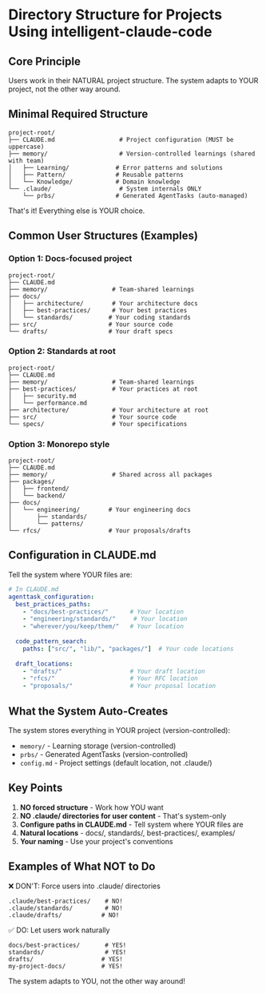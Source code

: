 # Directory Structure for Projects Using intelligent-claude-code

## Core Principle
Users work in their NATURAL project structure. The system adapts to YOUR project, not the other way around.

## Minimal Required Structure

```
project-root/
├── CLAUDE.md                  # Project configuration (MUST be uppercase)
├── memory/                    # Version-controlled learnings (shared with team)
│   ├── Learning/             # Error patterns and solutions
│   ├── Pattern/              # Reusable patterns
│   └── Knowledge/            # Domain knowledge
└── .claude/                   # System internals ONLY
    └── prbs/                 # Generated AgentTasks (auto-managed)
```

That's it! Everything else is YOUR choice.

## Common User Structures (Examples)

### Option 1: Docs-focused project
```
project-root/
├── CLAUDE.md
├── memory/                  # Team-shared learnings
├── docs/
│   ├── architecture/        # Your architecture docs
│   ├── best-practices/      # Your best practices
│   └── standards/          # Your coding standards
├── src/                    # Your source code
└── drafts/                 # Your draft specs
```

### Option 2: Standards at root
```
project-root/
├── CLAUDE.md
├── memory/                  # Team-shared learnings
├── best-practices/          # Your practices at root
│   ├── security.md
│   └── performance.md
├── architecture/            # Your architecture at root
├── src/                     # Your source code
└── specs/                   # Your specifications
```

### Option 3: Monorepo style
```
project-root/
├── CLAUDE.md
├── memory/                  # Shared across all packages
├── packages/
│   ├── frontend/
│   └── backend/
├── docs/
│   └── engineering/        # Your engineering docs
│       ├── standards/
│       └── patterns/
└── rfcs/                   # Your proposals/drafts
```

## Configuration in CLAUDE.md

Tell the system where YOUR files are:

```yaml
# In CLAUDE.md
agenttask_configuration:
  best_practices_paths:
    - "docs/best-practices/"      # Your location
    - "engineering/standards/"     # Your location
    - "wherever/you/keep/them/"   # Your location
    
  code_pattern_search:
    paths: ["src/", "lib/", "packages/"]  # Your code locations
    
  draft_locations:
    - "drafts/"                   # Your draft location
    - "rfcs/"                     # Your RFC location
    - "proposals/"                # Your proposal location
```

## What the System Auto-Creates

The system stores everything in YOUR project (version-controlled):
- `memory/` - Learning storage (version-controlled)
- `prbs/` - Generated AgentTasks (version-controlled)
- `config.md` - Project settings (default location, not .claude/)

## Key Points

1. **NO forced structure** - Work how YOU want
2. **NO .claude/ directories for user content** - That's system-only
3. **Configure paths in CLAUDE.md** - Tell system where YOUR files are
4. **Natural locations** - docs/, standards/, best-practices/, examples/
5. **Your naming** - Use your project's conventions

## Examples of What NOT to Do

❌ DON'T: Force users into .claude/ directories
```
.claude/best-practices/    # NO!
.claude/standards/         # NO!
.claude/drafts/           # NO!
```

✅ DO: Let users work naturally
```
docs/best-practices/       # YES!
standards/                 # YES!
drafts/                   # YES!
my-project-docs/          # YES!
```

The system adapts to YOU, not the other way around!